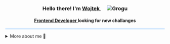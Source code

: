 <h3 align="center"> 
  Hello there!  I'm
  <a color="#22282D" href="https://www.facebook.com/buahoot/">
    Wojtek
  </a>    
  <img alt="Grogu" width="58px"  margin="-40px 0px 0px 0px" src="https://www.icegif.com/wp-content/uploads/icegif-1299.gif" />
</h3>

<h4 align="center">
  <a href="https://wblachut.github.io/portfolio/"> Frontend Developer </a> looking for new challanges </h4>
<hr style="background-color: #58A6FF;">

<details>
<summary>More about me 🧐</summary>

#### My latest professional projects:
- [Fog of War Simulator](https://github.com/wblachut/fog-of-war) (Typescript, React, Vite, Canvas, Vitest)
- IoT Platform for Energy Industry (Typescript, React, ReactAdmin, MaterialUI, Redux, GCP, Keyclock, Docker)
- Weather Insurance Application for Brokers and Underwriters (Typescript, React, Cypress, MaterialUI, Redux)

    
####  Latest personal projects:
- [Dynamic Landing Page](https://github.com/wblachut/dynamic-landing-page)
- [Sudoku App](https://github.com/wblachut/sudoku-app)
- [Clicker App](https://codesandbox.io/s/github/wblachut/clicker-app-uk) simple copy of this [cookie clicker](http://orteil.dashnet.org/cookieclicker/).


#### My Languages and Tools:
<img align="left" alt="TypeScript" width="26px" src="https://upload.wikimedia.org/wikipedia/commons/thumb/4/4c/Typescript_logo_2020.svg/768px-Typescript_logo_2020.svg.png?20221110153201" />
<img align="left" alt="JavaScript" width="26px" src="https://raw.githubusercontent.com/get-icon/geticon/fc0f660daee147afb4a56c64e12bde6486b73e39/icons/javascript.svg" />
<img align="left" alt="React" width="26px" src="https://raw.githubusercontent.com/github/explore/80688e429a7d4ef2fca1e82350fe8e3517d3494d/topics/react/react.png" />
<img align="left" alt="Vite" width="26px" src="https://upload.wikimedia.org/wikipedia/commons/f/f1/Vitejs-logo.svg" />
<img align="left" alt="Jet Brains - WebStorm" width="26px" src="https://upload.wikimedia.org/wikipedia/commons/c/c0/WebStorm_Icon.svg" />
<img align="left" alt="HTML5" width="26px" src="https://raw.githubusercontent.com/github/explore/80688e429a7d4ef2fca1e82350fe8e3517d3494d/topics/html/html.png" />
<img align="left" alt="CSS3" width="26px" src="https://raw.githubusercontent.com/github/explore/80688e429a7d4ef2fca1e82350fe8e3517d3494d/topics/css/css.png" />
<img align="left" alt="Redux" width="26px" src="https://redux.js.org/img/redux.svg" />
<img align="left" alt="Sass" width="26px" src="https://raw.githubusercontent.com/github/explore/80688e429a7d4ef2fca1e82350fe8e3517d3494d/topics/sass/sass.png" />
<img align="left" alt="Webpack" width="26px" src="https://raw.githubusercontent.com/github/explore/80688e429a7d4ef2fca1e82350fe8e3517d3494d/topics/webpack/webpack.png" />
<img align="left" alt="Eslint" width="26px" src="https://raw.githubusercontent.com/github/explore/80688e429a7d4ef2fca1e82350fe8e3517d3494d/topics/eslint/eslint.png" />
<img align="left" alt="Prettier" width="26px" src="https://raw.githubusercontent.com/prettier/prettier-logo/master/images/prettier-icon-clean-centred.png" />
<img align="left" alt="Jest" width="26px" src="https://www.vectorlogo.zone/logos/jestjsio/jestjsio-icon.svg" />
<img align="left" alt="npm" width="26px" src="https://raw.githubusercontent.com/get-icon/geticon/fc0f660daee147afb4a56c64e12bde6486b73e39/icons/yarn.svg" />
<img align="left" alt="yarn" width="26px" src="https://s2.svgbox.net/files.svg?ic=npm" />
<img align="left" alt="postman" width="26px" src="https://cdn.worldvectorlogo.com/logos/postman.svg" />
<img align="left" alt="Firebase" width="26px" src="https://raw.githubusercontent.com/github/explore/80688e429a7d4ef2fca1e82350fe8e3517d3494d/topics/firebase/firebase.png" />
<img align="left" alt="Gatsby" width="26px" src="https://icons.veryicon.com/png/o/business/vscode-program-item-icon/gatsby-1.png" />
<img align="left" alt="Atlassian Tools" width="26px" src="https://companieslogo.com/img/orig/TEAM-ddb0dd07.png?t=1633504719" />
<br>
<br>

#### Technologies I want to improve:
<img align="left" alt="Next.js" width="26px" src="https://bestofjs.org/logos/nextjs.svg" />
<img align="left" alt="Tailwind" width="26px" src="https://cdn.worldvectorlogo.com/logos/tailwindcss.svg" />
<img align="left" alt="GraphQL" width="26px" src="https://upload.wikimedia.org/wikipedia/commons/thumb/1/17/GraphQL_Logo.svg/2048px-GraphQL_Logo.svg.png" />
<img align="left" alt="Nest" width="26px" src="https://seeklogo.com/images/N/nestjs-logo-09342F76C0-seeklogo.com.png" />
<img align="left" alt="Node.js" width="26px" src="https://raw.githubusercontent.com/github/explore/80688e429a7d4ef2fca1e82350fe8e3517d3494d/topics/nodejs/nodejs.png" />
<img align="left" alt="Docker" width="26px" src="https://raw.githubusercontent.com/github/explore/80688e429a7d4ef2fca1e82350fe8e3517d3494d/topics/docker/docker.png" />
<img align="left" alt="Python" width="26px" src="https://raw.githubusercontent.com/github/explore/80688e429a7d4ef2fca1e82350fe8e3517d3494d/topics/python/python.png" />
<img align="left" alt="Python" width="26px" src="https://seeklogo.com/images/Q/qwik-icon-logo-48EC4793C2-seeklogo.com.png" />
<br>
<br>

#### Technologies I want to learn next:
<img align="left" alt="Qwik" width="26px" src="https://seeklogo.com/images/Q/qwik-icon-logo-48EC4793C2-seeklogo.com.png" />
<img align="left" alt="React Native" width="26px" src="https://cdn.hackr.io/uploads/topics_svg/react-native.svg" />
<img align="left" alt="Electron" width="26px" src="https://upload.wikimedia.org/wikipedia/commons/thumb/9/91/Electron_Software_Framework_Logo.svg/384px-Electron_Software_Framework_Logo.svg.png?20190331235051" />
<img align="left" alt="Svelte" width="26px" src="https://upload.wikimedia.org/wikipedia/commons/1/1b/Svelte_Logo.svg" />
<img align="left" alt="Deno" width="26px" src="https://deno.land/logo.svg" />
<br>
<br>

#### Others:
<img align="left" alt="Figma" height="26px" src="https://upload.wikimedia.org/wikipedia/commons/thumb/3/33/Figma-logo.svg/1200px-Figma-logo.svg.png" />
<img align="left" alt="CorelDRAW" width="26px" src="https://encrypted-tbn0.gstatic.com/images?q=tbn:ANd9GcRwuqPmLQSgmtO5GLAXKn5WrrcjtGf-meuidg&usqp=CAU" />
<img align="left" alt="Photoshop" width="26px" src="https://raw.githubusercontent.com/devicons/devicon/master/icons/photoshop/photoshop-line.svg" />
<img align="left" alt="Linux" width="26px" src="https://raw.githubusercontent.com/devicons/devicon/master/icons/linux/linux-original.svg" />
<img align="left" alt="Matlab" width="26px" src="https://s2.svgbox.net/files.svg?ic=matlab" />
<br>
<br>
<br>
<hr>

#### Characteristics:
<p style="text-align: center;">Enthusiastic, Growth mindset, Proactive, Reliable, Open-minded, Helpful, Creative, Getting things done!</p>
<hr>

#### Hobbies:
* ⛷️  Freeride skiing
* 🌲  Outdoor and Nature
* ⛵  Sailing
* ⛰   Hiking
* 🎲  Board games
* 🦜  UX / UI
* 🐉  Fantasy
* 🎨  Watercolor Painting
* 🎮  Video games
  

  
<!-- [![Spotify](https://wblachut.vercel.app/api/spotify)](https://open.spotify.com/user/jdii6xk5nbxl3befcvaxpy8jj
)
### Spotify Playing 🎧
 [<img src="https://https://wb-spot-play-git-master-wblachut.vercel.app/api/spotify" alt="Spotify Playing" width="350" />](https://open.spotify.com/user/jdii6xk5nbxl3befcvaxpy8jj) -->

</details>
